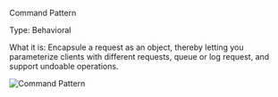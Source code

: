 Command Pattern

Type: Behavioral

What it is:
Encapsule a request as an object, thereby letting you parameterize clients with different requests, queue or log request, and support undoable operations.

![Command Pattern](https://github.com/cleidsondias/ignis-inventum-infra/blob/master/src/main/java/br/com/ignisinventum/infra/patters/behavioral/command/Command%20Pattern.jpg?raw=true)
